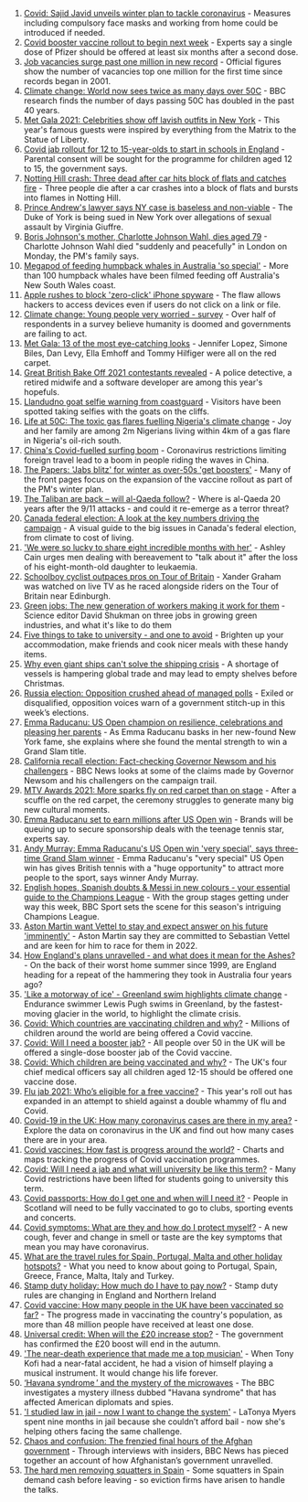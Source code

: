 1. [Covid: Sajid Javid unveils winter plan to tackle coronavirus](https://www.bbc.co.uk/news/uk-58560031?at_medium=RSS&at_campaign=KARANGA) - Measures including compulsory face masks and working from home could be introduced if needed.
2. [Covid booster vaccine rollout to begin next week](https://www.bbc.co.uk/news/health-58550833?at_medium=RSS&at_campaign=KARANGA) - Experts say a single dose of Pfizer should be offered at least six months after a second dose.
3. [Job vacancies surge past one million in new record](https://www.bbc.co.uk/news/business-58543554?at_medium=RSS&at_campaign=KARANGA) - Official figures show the number of vacancies top one million for the first time since records began in 2001.
4. [Climate change: World now sees twice as many days over 50C](https://www.bbc.co.uk/news/science-environment-58494641?at_medium=RSS&at_campaign=KARANGA) - BBC research finds the number of days passing 50C has doubled in the past 40 years.
5. [Met Gala 2021: Celebrities show off lavish outfits in New York](https://www.bbc.co.uk/news/world-us-canada-58553594?at_medium=RSS&at_campaign=KARANGA) - This year's famous guests were inspired by everything from the Matrix to the Statue of Liberty.
6. [Covid jab rollout for 12 to 15-year-olds to start in schools in England](https://www.bbc.co.uk/news/uk-58552769?at_medium=RSS&at_campaign=KARANGA) - Parental consent will be sought for the programme for children aged 12 to 15, the government says.
7. [Notting Hill crash: Three dead after car hits block of flats and catches fire](https://www.bbc.co.uk/news/uk-england-london-58555703?at_medium=RSS&at_campaign=KARANGA) - Three people die after a car crashes into a block of flats and bursts into flames in Notting Hill.
8. [Prince Andrew's lawyer says NY case is baseless and non-viable](https://www.bbc.co.uk/news/uk-58550197?at_medium=RSS&at_campaign=KARANGA) - The Duke of York is being sued in New York over allegations of sexual assault by Virginia Giuffre.
9. [Boris Johnson's mother, Charlotte Johnson Wahl, dies aged 79](https://www.bbc.co.uk/news/uk-politics-58548437?at_medium=RSS&at_campaign=KARANGA) - Charlotte Johnson Wahl died "suddenly and peacefully" in London on Monday, the PM's family says.
10. [Megapod of feeding humpback whales in Australia 'so special'](https://www.bbc.co.uk/news/world-australia-58552939?at_medium=RSS&at_campaign=KARANGA) - More than 100 humpback whales have been filmed feeding off Australia's New South Wales coast.
11. [Apple rushes to block 'zero-click' iPhone spyware](https://www.bbc.co.uk/news/business-58540936?at_medium=RSS&at_campaign=KARANGA) - The flaw allows hackers to access devices even if users do not click on a link or file.
12. [Climate change: Young people very worried - survey](https://www.bbc.co.uk/news/world-58549373?at_medium=RSS&at_campaign=KARANGA) - Over half of respondents in a survey believe humanity is doomed and governments are failing to act.
13. [Met Gala: 13 of the most eye-catching looks](https://www.bbc.co.uk/news/entertainment-arts-58537575?at_medium=RSS&at_campaign=KARANGA) - Jennifer Lopez, Simone Biles, Dan Levy, Ella Emhoff and Tommy Hilfiger were all on the red carpet.
14. [Great British Bake Off 2021 contestants revealed](https://www.bbc.co.uk/news/entertainment-arts-58544950?at_medium=RSS&at_campaign=KARANGA) - A police detective, a retired midwife and a software developer are among this year's hopefuls.
15. [Llandudno goat selfie warning from coastguard](https://www.bbc.co.uk/news/uk-wales-58556726?at_medium=RSS&at_campaign=KARANGA) - Visitors have been spotted taking selfies with the goats on the cliffs.
16. [Life at 50C: The toxic gas flares fuelling Nigeria's climate change](https://www.bbc.co.uk/news/world-africa-58549010?at_medium=RSS&at_campaign=KARANGA) - Joy and her family are among 2m Nigerians living within 4km of a gas flare in Nigeria's oil-rich south.
17. [China's Covid-fuelled surfing boom](https://www.bbc.co.uk/news/world-asia-58552057?at_medium=RSS&at_campaign=KARANGA) - Coronavirus restrictions limiting foreign travel lead to a boom in people riding the waves in China.
18. [The Papers: 'Jabs blitz' for winter as over-50s 'get boosters'](https://www.bbc.co.uk/news/blogs-the-papers-58553029?at_medium=RSS&at_campaign=KARANGA) - Many of the front pages focus on the expansion of the vaccine rollout as part of the PM's winter plan.
19. [The Taliban are back – will al-Qaeda follow?](https://www.bbc.co.uk/news/world-asia-58551970?at_medium=RSS&at_campaign=KARANGA) - Where is al-Qaeda 20 years after the 9/11 attacks - and could it re-emerge as a terror threat?
20. [Canada federal election: A look at the key numbers driving the campaign](https://www.bbc.co.uk/news/world-us-canada-58426147?at_medium=RSS&at_campaign=KARANGA) - A visual guide to the big issues in Canada's federal election, from climate to cost of living.
21. ['We were so lucky to share eight incredible months with her'](https://www.bbc.co.uk/news/uk-58523545?at_medium=RSS&at_campaign=KARANGA) - Ashley Cain urges men dealing with bereavement to "talk about it" after the loss of his eight-month-old daughter to leukaemia.
22. [Schoolboy cyclist outpaces pros on Tour of Britain](https://www.bbc.co.uk/news/uk-scotland-glasgow-west-58503012?at_medium=RSS&at_campaign=KARANGA) - Xander Graham was watched on live TV as he raced alongside riders on the Tour of Britain near Edinburgh.
23. [Green jobs: The new generation of workers making it work for them](https://www.bbc.co.uk/news/science-environment-58549135?at_medium=RSS&at_campaign=KARANGA) - Science editor David Shukman on three jobs in growing green industries, and what it's like to do them
24. [Five things to take to university - and one to avoid](https://www.bbc.co.uk/news/education-58545266?at_medium=RSS&at_campaign=KARANGA) - Brighten up your accommodation, make friends and cook nicer meals with these handy items.
25. [Why even giant ships can't solve the shipping crisis](https://www.bbc.co.uk/news/business-58479148?at_medium=RSS&at_campaign=KARANGA) - A shortage of vessels is hampering global trade and may lead to empty shelves before Christmas.
26. [Russia election: Opposition crushed ahead of managed polls](https://www.bbc.co.uk/news/world-europe-58504603?at_medium=RSS&at_campaign=KARANGA) - Exiled or disqualified, opposition voices warn of a government stitch-up in this week’s elections.
27. [Emma Raducanu: US Open champion on resilience, celebrations and pleasing her parents](https://www.bbc.co.uk/sport/tennis/58545870?at_medium=RSS&at_campaign=KARANGA) - As Emma Raducanu basks in her new-found New York fame, she explains where she found the mental strength to win a Grand Slam title.
28. [California recall election: Fact-checking Governor Newsom and his challengers](https://www.bbc.co.uk/news/58491575?at_medium=RSS&at_campaign=KARANGA) - BBC News looks at some of the claims made by Governor Newsom and his challengers on the campaign trail.
29. [MTV Awards 2021: More sparks fly on red carpet than on stage](https://www.bbc.co.uk/news/entertainment-arts-58543114?at_medium=RSS&at_campaign=KARANGA) - After a scuffle on the red carpet, the ceremony struggles to generate many big new cultural moments.
30. [Emma Raducanu set to earn millions after US Open win](https://www.bbc.co.uk/news/business-58508806?at_medium=RSS&at_campaign=KARANGA) - Brands will be queuing up to secure sponsorship deals with the teenage tennis star, experts say.
31. [Andy Murray: Emma Raducanu's US Open win 'very special', says three-time Grand Slam winner](https://www.bbc.co.uk/sport/tennis/58551910?at_medium=RSS&at_campaign=KARANGA) - Emma Raducanu's "very special" US Open win has gives British tennis with a "huge opportunity" to attract more people to the sport, says winner Andy Murray.
32. [English hopes, Spanish doubts & Messi in new colours - your essential guide to the Champions League](https://www.bbc.co.uk/sport/football/58508913?at_medium=RSS&at_campaign=KARANGA) - With the group stages getting under way this week, BBC Sport sets the scene for this season's intriguing Champions League.
33. [Aston Martin want Vettel to stay and expect answer on his future 'imminently'](https://www.bbc.co.uk/sport/formula1/58551260?at_medium=RSS&at_campaign=KARANGA) - Aston Martin say they are committed to Sebastian Vettel and are keen for him to race for them in 2022.
34. [How England's plans unravelled - and what does it mean for the Ashes?](https://www.bbc.co.uk/sport/cricket/58544156?at_medium=RSS&at_campaign=KARANGA) - On the back of their worst home summer since 1999, are England heading for a repeat of the hammering they took in Australia four years ago?
35. ['Like a motorway of ice' - Greenland swim highlights climate change](https://www.bbc.co.uk/sport/av/swimming/58522071?at_medium=RSS&at_campaign=KARANGA) - Endurance swimmer Lewis Pugh swims in Greenland, by the fastest-moving glacier in the world, to highlight the climate crisis.
36. [Covid: Which countries are vaccinating children and why?](https://www.bbc.co.uk/news/health-58516207?at_medium=RSS&at_campaign=KARANGA) - Millions of children around the world are being offered a Covid vaccine.
37. [Covid: Will I need a booster jab?](https://www.bbc.co.uk/news/health-55045639?at_medium=RSS&at_campaign=KARANGA) - All people over 50 in the UK will be offered a single-dose booster jab of the Covid vaccine.
38. [Covid: Which children are being vaccinated and why?](https://www.bbc.co.uk/news/health-57888429?at_medium=RSS&at_campaign=KARANGA) - The UK's four chief medical officers say all children aged 12-15 should be offered one vaccine dose.
39. [Flu jab 2021: Who’s eligible for a free vaccine?](https://www.bbc.co.uk/news/health-53847025?at_medium=RSS&at_campaign=KARANGA) - This year's roll out has expanded in an attempt to shield against a double whammy of flu and Covid.
40. [Covid-19 in the UK: How many coronavirus cases are there in my area?](https://www.bbc.co.uk/news/uk-51768274?at_medium=RSS&at_campaign=KARANGA) - Explore the data on coronavirus in the UK and find out how many cases there are in your area.
41. [Covid vaccines: How fast is progress around the world?](https://www.bbc.co.uk/news/world-56237778?at_medium=RSS&at_campaign=KARANGA) - Charts and maps tracking the progress of Covid vaccination programmes.
42. [Covid: Will I need a jab and what will university be like this term?](https://www.bbc.co.uk/news/explainers-52753913?at_medium=RSS&at_campaign=KARANGA) - Many Covid restrictions have been lifted for students going to university this term.
43. [Covid passports: How do I get one and when will I need it?](https://www.bbc.co.uk/news/explainers-55718553?at_medium=RSS&at_campaign=KARANGA) - People in Scotland will need to be fully vaccinated to go to clubs, sporting events and concerts.
44. [Covid symptoms: What are they and how do I protect myself?](https://www.bbc.co.uk/news/health-51048366?at_medium=RSS&at_campaign=KARANGA) - A new cough, fever and change in smell or taste are the key symptoms that mean you may have coronavirus.
45. [What are the travel rules for Spain, Portugal, Malta and other holiday hotspots?](https://www.bbc.co.uk/news/explainers-56997931?at_medium=RSS&at_campaign=KARANGA) - What you need to know about going to Portugal, Spain, Greece, France, Malta, Italy and Turkey.
46. [Stamp duty holiday: How much do I have to pay now?](https://www.bbc.co.uk/news/business-53319433?at_medium=RSS&at_campaign=KARANGA) - Stamp duty rules are changing in England and Northern Ireland
47. [Covid vaccine: How many people in the UK have been vaccinated so far?](https://www.bbc.co.uk/news/health-55274833?at_medium=RSS&at_campaign=KARANGA) - The progress made in vaccinating the country's population, as more than 48 million people have received at least one dose.
48. [Universal credit: When will the £20 increase stop?](https://www.bbc.co.uk/news/uk-41487126?at_medium=RSS&at_campaign=KARANGA) - The government has confirmed the £20 boost will end in the autumn.
49. ['The near-death experience that made me a top musician'](https://www.bbc.co.uk/news/stories-58465559?at_medium=RSS&at_campaign=KARANGA) - When Tony Kofi had a near-fatal accident, he had a vision of himself playing a musical instrument. It would change his life forever.
50. [‘Havana syndrome ’ and the mystery of the microwaves](https://www.bbc.co.uk/news/world-58396698?at_medium=RSS&at_campaign=KARANGA) - The BBC investigates a mystery illness dubbed "Havana syndrome" that has affected American diplomats and spies.
51. ['I studied law in jail - now I want to change the system'](https://www.bbc.co.uk/news/stories-58311196?at_medium=RSS&at_campaign=KARANGA) - LaTonya Myers spent nine months in jail because she couldn’t afford bail - now she's helping others facing the same challenge.
52. [Chaos and confusion: The frenzied final hours of the Afghan government](https://www.bbc.co.uk/news/world-asia-58477131?at_medium=RSS&at_campaign=KARANGA) - Through interviews with insiders, BBC News has pieced together an account of how Afghanistan’s government unravelled.
53. [The hard men removing squatters in Spain](https://www.bbc.co.uk/news/stories-58310532?at_medium=RSS&at_campaign=KARANGA) - Some squatters in Spain demand cash before leaving - so eviction firms have arisen to handle the talks.

